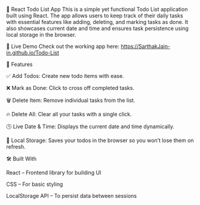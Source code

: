 📝 React Todo List App
This is a simple yet functional Todo List application built using React. The app allows users to keep track of their daily tasks with essential features like adding, deleting, and marking tasks as done. It also showcases current date and time and ensures task persistence using local storage in the browser.


🔗 Live Demo
Check out the working app here: https://SarthakJain-in.github.io/Todo-List


🚀 Features

✅ Add Todos: Create new todo items with ease.

❌ Mark as Done: Click to cross off completed tasks.

🗑️ Delete Item: Remove individual tasks from the list.

🔥 Delete All: Clear all your tasks with a single click.

🕓 Live Date & Time: Displays the current date and time dynamically.

💾 Local Storage: Saves your todos in the browser so you won’t lose them on refresh.


🛠️ Built With

React – Frontend library for building UI

CSS – For basic styling

LocalStorage API – To persist data between sessions

